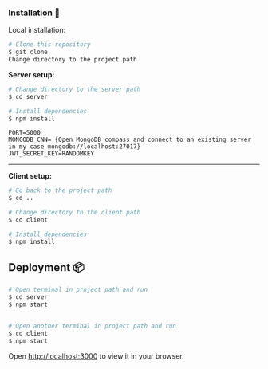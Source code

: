 
### Installation 🔧

Local installation:

```bash
# Clone this repository
$ git clone 
Change directory to the project path
```


**Server setup:**
```bash
# Change directory to the server path
$ cd server

# Install dependencies
$ npm install
```

```shell
PORT=5000
MONGODB_CNN= {Open MongoDB compass and connect to an existing server in my case mongodb://localhost:27017}
JWT_SECRET_KEY=RANDOMKEY
```

---

**Client setup:**
```bash
# Go back to the project path
$ cd ..

# Change directory to the client path
$ cd client

# Install dependencies
$ npm install
```


## Deployment 📦

```bash
# Open terminal in project path and run
$ cd server
$ npm start


# Open another terminal in project path and run
$ cd client
$ npm start
```
Open [http://localhost:3000](http://localhost:3000) to view it in your browser.

```
